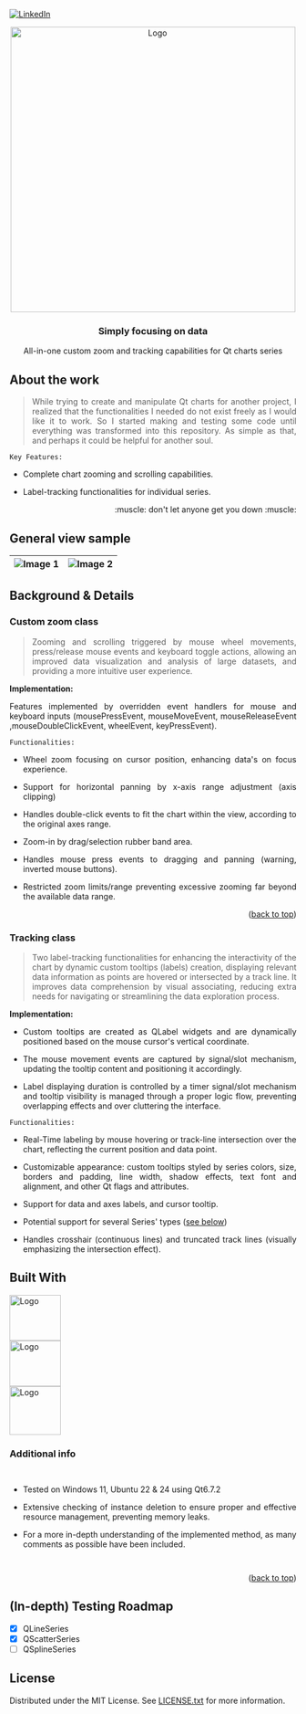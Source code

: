 [![LinkedIn][linkedin-shield]][linkedin-url]

<!-- PROJECT LOGO -->
<div align="center">
  <a align="center">
    <img src="https://github.com/criogenox/All-in-one-Zoom-and-Tracking-for-Qt-Charts/assets/53323058/abbacd5d-0411-4a9a-8d4f-3605097c13bd.png" alt="Logo" width="500">
  </a>
  <h3 align="center">Simply focusing on data</h3>
  <p align="center">
    All-in-one custom zoom and tracking capabilities for Qt charts series 
  </p>
</div>

## About the work

<div align="justify">
  <p>
  
> While trying to create and manipulate Qt charts for another project, I realized that the functionalities I needed do not exist freely as I would like it to work. So I started making and testing some code until everything was transformed into this repository. As simple as that, and perhaps it could be helpful for another soul.

`Key Features:`

- Complete chart zooming and scrolling capabilities. 
- Label-tracking functionalities for individual series.
  
   </p>
       <p align="right">
    :muscle: don't let anyone get you down :muscle:
  </p> 
   <div>

##  General view sample

| ![Image 1](https://github.com/criogenox/All-in-one-Zoom-and-Tracking-for-Qt-Charts/assets/53323058/38ad6ab9-0bbf-4378-9021-eb448f6c22d3.pn) | ![Image 2](https://github.com/criogenox/All-in-one-Zoom-and-Tracking-for-Qt-Charts/assets/53323058/8d1b4894-d7ce-4942-a7b2-20ba1b64cdca.png) |
|:---:|:---:|

## Background & Details

### Custom zoom class

<div align="justify">
  <p>

> Zooming and scrolling triggered by mouse wheel movements, press/release mouse events and keyboard toggle actions, allowing an improved data visualization and analysis of large datasets, and providing a more intuitive user experience.

**Implementation:**

Features implemented by overridden event handlers for mouse and keyboard inputs (mousePressEvent, mouseMoveEvent, mouseReleaseEvent ,mouseDoubleClickEvent, wheelEvent, keyPressEvent).

`Functionalities:`

- Wheel zoom focusing on cursor position, enhancing data's on focus experience.
- Support for horizontal panning by x-axis range adjustment (axis clipping)
- Handles double-click events to fit the chart within the view, according to the original axes range.
- Zoom-in by drag/selection rubber band area.
- Handles mouse press events to dragging and panning (warning, inverted mouse buttons).
- Restricted zoom limits/range preventing excessive zooming far beyond the available data range.
 
  </p>
   <div>

<p align="right">(<a href="#top">back to top</a>)</p>

### Tracking class

<div align="justify">
  <p>

> Two label-tracking functionalities for enhancing the interactivity of the chart by dynamic custom tooltips (labels) creation, displaying relevant data information as points are hovered or intersected by a track line. It improves data comprehension by visual associating, reducing extra needs for navigating or streamlining the data exploration process.

**Implementation:**

- Custom tooltips are created as QLabel widgets and are dynamically positioned based on the mouse cursor's vertical coordinate.

- The mouse movement events are captured by signal/slot mechanism, updating the tooltip content and positioning it accordingly.

- Label displaying duration is controlled by a timer signal/slot mechanism and tooltip visibility is managed through a proper logic flow, preventing overlapping effects and over cluttering the interface.

`Functionalities:`

- Real-Time labeling by mouse hovering or track-line intersection over the chart, reflecting the current position and data point.

- Customizable appearance: custom tooltips styled by series colors, size, borders and padding, line width, shadow effects, text font and alignment, and other Qt flags and attributes.

- Support for data and axes labels, and cursor tooltip.

- Potential support for several Series' types ([see below](#in-depth-testing-roadmap))

- Handles crosshair (continuous lines) and truncated track lines (visually emphasizing the intersection effect).

   </p>
   <div>

## Built With

<div style="display: flex; flex-direction: column; align=center">
    <img class="img"src="https://github.com/criogenox/B_ECC-Cpp-version_plot-capabilities_noGUI/assets/53323058/1fdf2d22-fb04-45aa-9db0-8bd973942914.png" alt="Logo" width="90" height="80"/>
    <img class="img"src="https://github.com/criogenox/B_ECC-Cpp-version_plot-capabilities_noGUI/assets/53323058/6870b0b2-403c-49da-b745-5714b08f4a73.png" alt="Logo" width="90" height="80"/>
    <img class="img"src="https://github.com/criogenox/B_ECC-Cpp-version_plot-capabilities_noGUI/assets/53323058/781b169a-440c-4c8a-9fbb-caa5ce150d13.png" alt="Logo" width="90" height="85"/>

### Additional info

- Tested on Windows 11, Ubuntu 22 & 24 using Qt6.7.2
  
- Extensive checking of instance deletion to ensure proper and effective resource management, preventing memory leaks.
  
- For a more in-depth understanding of the implemented method, as many comments as possible have been included.

</div>

<p align="right">(<a href="#top">back to top</a>)</p>

<!-- ROADMAP -->
## (In-depth) Testing Roadmap 

- [x] QLineSeries
- [X] QScatterSeries
- [ ] QSplineSeries

<!-- LICENSE -->
## License

Distributed under the MIT License. See [LICENSE.txt][license-url] for more information.

<!-- MARKDOWN LINKS & IMAGES -->
[linkedin-shield]: https://user-images.githubusercontent.com/53323058/230575198-fa1acbf4-8f82-4d8e-b245-3979276bc240.png
[linkedin-url]: https://www.linkedin.com/in/criogenox/
[eqsreadme-url]: https://github.com/criogenox/E-Symbolic-Railway-Dynamics-Formulation/tree/master/eqs2latex
[eqssrc-url]: https://github.com/criogenox/E-Symbolic-Railway-Dynamics-Formulation/tree/master/eqs2latex/src
[ginac-url]: https://www.ginac.de/
[license-url]: https://github.com/criogenox/All-in-one-Zoom-and-Tracking-for-Qt-Charts/tree/master?tab=MIT-1-ov-file
